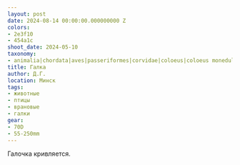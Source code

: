 ```yaml
---
layout: post
date: 2024-08-14 00:00:00.000000000 Z
colors:
- 2e3f10
- 454a1c
shoot_date: 2024-05-10
taxonomy:
- animalia|chordata|aves|passeriformes|corvidae|coloeus|coloeus monedula
title: Галка
author: Д.Г.
location: Минск
tags:
- животные
- птицы
- врановые
- галки
gear:
- 70D
- 55-250mm
---
```

Галочка кривляется.

